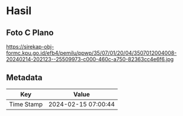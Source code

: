 # Hasil

## Foto C Plano

https://sirekap-obj-formc.kpu.go.id/efb4/pemilu/ppwp/35/07/01/20/04/3507012004008-20240214-202123--25509973-c000-460c-a750-82363cc4e6f6.jpg


## Metadata

| Key        | Value               |
| ---------- | ------------------- |
| Time Stamp | 2024-02-15 07:00:44 |



